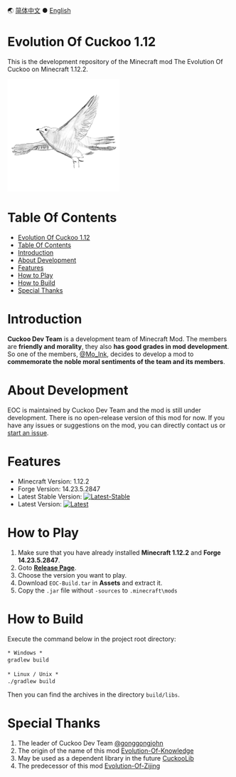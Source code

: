 🌏 [简体中文](README.md) ● [English](README-en_us.md)

# Evolution Of Cuckoo 1.12

This is the development repository of the Minecraft mod The Evolution Of Cuckoo on Minecraft 1.12.2.

<img src=".\docs_images\logo.png" width="50%">

# Table Of Contents

- [Evolution Of Cuckoo 1.12](#evolution-of-cuckoo-112)
- [Table Of Contents](#table-of-contents)
- [Introduction](#introduction)
- [About Development](#about-development)
- [Features](#features)
- [How to Play](#how-to-play)
- [How to Build](#how-to-build)
- [Special Thanks](#special-thanks)

# Introduction
**Cuckoo Dev Team** is a development team of Minecraft Mod. The members are **friendly and morality**, they also **has good grades in mod development**. So one of the members, [@Mo_Ink](https://github.com/Mo-Ink), decides to develop a mod to **commemorate the noble moral sentiments of the team and its members**. 

# About Development
EOC is maintained by Cuckoo Dev Team and the mod is still under development. There is no open-release version of this mod for now. If you have any issues or suggestions on the mod, you can directly contact us or [start an issue](https://github.com/Mo-Ink/Evolution-Of-Cuckoo/issues).

# Features
* Minecraft Version: 1.12.2
* Forge Version: 14.23.5.2847
* Latest Stable Version: [![Latest-Stable](https://img.shields.io/github/v/release/Mo-Ink/Evolution-Of-Cuckoo)](https://github.com/Mo-Ink/Evolution-Of-Cuckoo/releases)
* Latest Version: [![Latest](https://img.shields.io/github/v/release/Mo-Ink/Evolution-Of-Cuckoo?include_prereleases)](https://github.com/Mo-Ink/Evolution-Of-Cuckoo/releases)

# How to Play

1. Make sure that you have already installed **Minecraft 1.12.2** and **Forge 14.23.5.2847**.
2. Goto **[Release Page](https://github.com/Mo-Ink/Evolution-Of-Cuckoo/releases)**.
3. Choose the version you want to play.
4. Download `EOC-Build.tar` in **Assets** and extract it.
5. Copy the `.jar` file without `-sources` to `.minecraft\mods`

# How to Build

Execute the command below in the project root directory:

```
* Windows *
gradlew build

* Linux / Unix *
./gradlew build
```

Then you can find the archives in the directory `build/libs`.

# Special Thanks

1. The leader of Cuckoo Dev Team [@gonggongjohn](https://github.com/gonggongjohn)
2. The origin of the name of this mod [Evolution-Of-Knowledge](https://github.com/gonggongjohn/Evolution-Of-Knowledge)
3. May be used as a dependent library in the future [CuckooLib](https://github.com/zi-jing/CuckooLib)
4. The predecessor of this mod [Evolution-Of-Zijing](https://github.com/Wu-baozi/Evolution-Of-Zijing)
